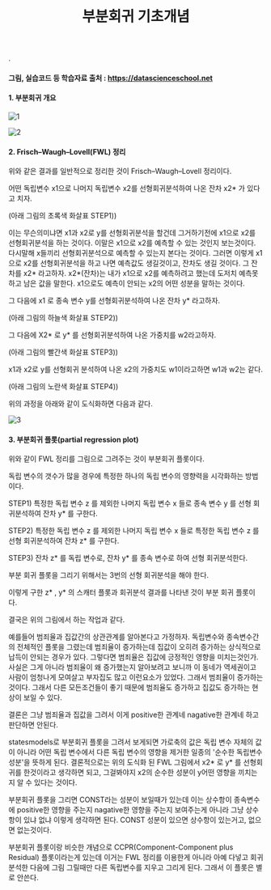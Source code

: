 ﻿---
layout: post
title: "부분회귀 기초개념"
tags: [선형회귀분석]
comments: true
---

.


#### 그림, 실습코드 등 학습자료 출처 : https://datascienceschool.net

#### 1. 부분회귀 개요

![1](https://user-images.githubusercontent.com/41605276/56563412-9351b600-65e6-11e9-9a63-552c289fdfca.png)

![2](https://user-images.githubusercontent.com/41605276/56563322-4cfc5700-65e6-11e9-8926-2496470f60b8.png)

#### 2. Frisch–Waugh–Lovell(FWL) 정리

위와 같은 결과를 일반적으로 정리한 것이 Frisch–Waugh–Lovell 정리이다.

어떤 독립변수  x1으로 나머지 독립변수 x2를 선형회귀분석하여 나온 잔차  x2* 가 있다고 치자. 

(아래 그림의 초록색 화살표 STEP1))

이는 무슨의미냐면 x1과 x2로 y를 선형회귀분석을 할건데 그거하기전에 x1으로 x2를 선형회귀분석을 하는 것이다. 이말은 x1으로 x2를 예측할 수 있는 것인지 보는것이다. 다시말해 x들끼리 선형회귀분석으로 예측할 수 있는지 본다는 것이다. 그러면 이렇게 x1으로 x2를 선형회귀분석을 하고 나면 예측값도 생길것이고, 잔차도 생길 것이다. 그 잔차를 x2* 라고하자. x2*(잔차)는 내가 x1으로 x2를 예측하려고 했는데 도저치 예측못하고 남은 값을 말한다. x1으로도 예측이 안되는 x2의 어떤 성분을 말하는 것이다. 


그 다음에 x1 로 종속 변수 y를 선형회귀분석하여 나온 잔차 y* 라고하자. 

(아래 그림의 하늘색 화살표 STEP2))

그 다음에 X2* 로 y* 를 선형회귀분석하여 나온 가중치를 w2라고하자.

(아래 그림의 빨간색 화살표 STEP3))

x1과 x2로 y를 선형회귀 분석하여 나온 x2의 가중치도 w1이라고하면 w1과 w2는 같다.

(아래 그림의 노란색 화살표 STEP4))

위의 과정을 아래와 같이 도식화하면 다음과 같다.

![3](https://user-images.githubusercontent.com/41605276/56563334-571e5580-65e6-11e9-9fbc-8ddcf75636d2.png)

#### 3. 부분회귀 플롯(partial regression plot)

위와 같이 FWL 정리를 그림으로 그려주는 것이 부분회귀 플롯이다.

독립 변수의 갯수가 많을 경우에 특정한 하나의 독립 변수의 영향력을 시각화하는 방법이다.

STEP1) 특정한 독립 변수  z 를 제외한 나머지 독립 변수  x 들로 종속 변수  y 를 선형 회귀분석하여 잔차  y* 를 구한다.


STEP2) 특정한 독립 변수  z 를 제외한 나머지 독립 변수  x 들로 특정한 독립 변수  z 를 선형 회귀분석하여 잔차  z* 를 구한다.


STEP3) 잔차  z* 를 독립 변수로, 잔차 y* 를 종속 변수로 하여 선형 회귀분석한다.

부분 회귀 플롯을 그리기 위해서는 3번의 선형 회귀분석을 해야 한다.


이렇게 구한  z* ,  y* 의 스캐터 플롯과 회귀분석 결과를 나타낸 것이 부분 회귀 플롯이다.

결국은 위의 그림에서 하는 작업과 같다.

예를들어 범죄율과 집값간의 상관관계를 알아본다고 가정하자. 독립변수와 종속변수간의 전체적인 플롯을 그렸는데 범죄율이 증가하는데 집값이 오히려 증가하는 상식적으로 납득이 안되는 경우가 있다. 그렇다면 범죄율은 집값에 긍정적인 영향을 미치는것인가. 사실은 그게 아니라 범죄율이 왜 증가했는지 알아보려고 보니까 이 동네가 역세권이고 사람이 엄청나게 모여살고 부자집도 많고 이런요소가 있었다. 그래서 범죄율이 증가하는 것이다. 그래서 다른 모든조건들이 좋기 때문에 범죄율도 증가하고 집값도 증가하는 현상이 보일 수 있다.

결론은 그냥 범죄율과 집값을 그려서 이게 positive한 관계네 nagative한 관계네 하고 판단하면 안된다.

statesmodels로 부분회귀 플롯을 그려서 보게되면 가로축의 값은 독립 변수 자체의 값이 아니라 어떤 독립 변수에서 다른 독립 변수의 영향을 제거한 일종의 '순수한 독립변수 성분'을 뜻하게 된다. 결론적으로는 위의 도식화 된 FWL 그림에서 x2* 로 y* 를 선형회귀를 한것이라고 생각하면 되고, 그걸봐야지 x2의 순수한 성분이 y어떤 영향을 끼치는지 알 수 있다는 것이다.

부분회귀 플롯을 그리면 CONST라는 성분이 보일때가 있는데 이는 상수항이 종속변수에 positive한 영향을 주는지 nagative한 영향을 주는지 보여주는게 아니라 그냥 상수항이 있냐 없냐 이렇게 생각하면 된다. CONST 성분이 있으면 상수항이 있는거고, 없으면 없는것이다.

부분회귀 플롯이랑 비슷한 개념으로 CCPR(Component-Component plus Residual) 플롯이라는게 있는데 이거는 FWL 정리를 이용한게 아니라 아예 다넣고 회귀분석한 다음에 그림 그릴때만 다른 독립변수를 지우고 그리게 된다. 그래서 이 플롯은 별로 안쓴다.
